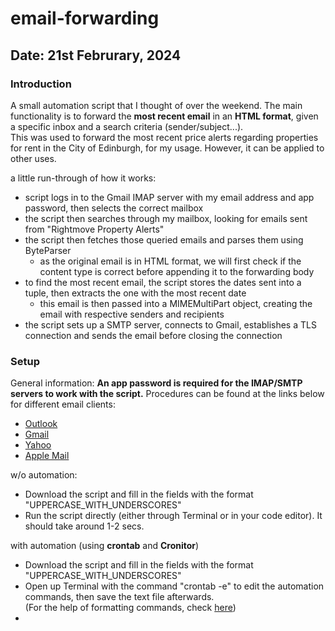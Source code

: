 # email-forwarding

## Date: 21st Februrary, 2024

### Introduction

A small automation script that I thought of over the weekend. The main functionality is to forward the **most recent email** in an **HTML format**, given a specific inbox and a search criteria (sender/subject...). <br>
This was used to forward the most recent price alerts regarding properties for rent in the City of Edinburgh, for my usage. However, it can be applied to other uses.

a little run-through of how it works:
- script logs in to the Gmail IMAP server with my email address and app password, then selects the correct mailbox
- the script then searches through my mailbox, looking for emails sent from "Rightmove Property Alerts"
- the script then fetches those queried emails and parses them using ByteParser
  - as the original email is in HTML format, we will first check if the content type is correct before appending       it to the forwarding body
- to find the most recent email, the script stores the dates sent into a tuple, then extracts the one with the most recent date
  - this email is then passed into a MIMEMultiPart object, creating the email with respective senders and recipients
- the script sets up a SMTP server, connects to Gmail, establishes a TLS connection and sends the email before closing the connection

### Setup
General information: **An app password is required for the IMAP/SMTP servers to work with the script.** Procedures can be found at the links below for different email clients:
- [Outlook](https://support.microsoft.com/en-gb/account-billing/using-app-passwords-with-apps-that-don-t-support-two-step-verification-5896ed9b-4263-e681-128a-a6f2979a7944)
- [Gmail](https://support.google.com/accounts/answer/185833?hl=en)
- [Yahoo](https://help.yahoo.com/kb/SLN15241.html)
- [Apple Mail](https://support.apple.com/en-gb/102654)

w/o automation: 
- Download the script and fill in the fields with the format "UPPERCASE_WITH_UNDERSCORES"
- Run the script directly (either through Terminal or in your code editor). It should take around 1-2 secs.

with automation (using **crontab** and **Cronitor**)
- Download the script and fill in the fields with the format "UPPERCASE_WITH_UNDERSCORES"
- Open up Terminal with the command "crontab -e" to edit the automation commands, then save the text file afterwards. <br> (For the help of formatting commands, check [here](https://crontab.guru/))
- 
